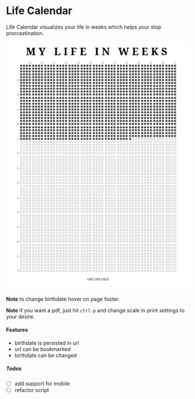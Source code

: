 # Life Calendar

Life Calendar visualizes your life in weeks which helps your stop procrastination.

<img src="https://github.com/asheghi/life-calendar/blob/master/screenshot.png?raw=true" />

**Note** to change birthdate hover on page footer.

**Note** if you want a pdf, just hit `ctrl-p` and change scale in print settings to your desire.

#### Features

- birthdate is persisted in url
- url can be bookmarked
- birthdate can be changed

##### Todos

- [ ] add support for mobile
- [ ] refactor script
